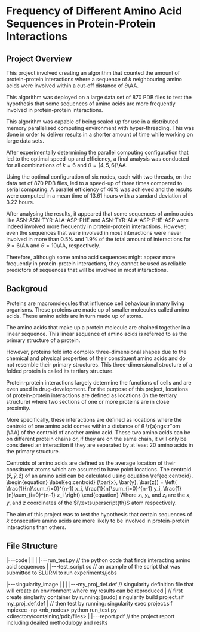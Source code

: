 # Frequency of Different Amino Acid Sequences in Protein-Protein Interactions

## Project Overview
This project involved creating an algorithm that counted the amount of protein-protein interactions where a sequence of $k$ neighbouring amino acids were involved within a cut-off distance of $\theta$\AA.

This algorithm was deployed on a large data set of 870 PDB files to test the hypothesis that some sequences of amino acids are more frequently involved in protein-protein interactions.

This algorithm was capable of being scaled up for use in a distributed memory parallelised computing environment with hyper-threading. This was done in order to deliver results in a shorter amount of time while working on large data sets.

After experimentally determining the parallel computing configuration that led to the optimal speed-up and efficiency, a final analysis was conducted for all combinations of $k=6$ and $\theta=\{4,5,6\}$\AA.

Using the optimal configuration of six nodes, each with two threads, on the data set of 870 PDB files, led to a speed-up of three times compered to serial computing. A parallel efficiency of 40\% was achieved and the results were computed in a mean time of 13.61 hours with a standard deviation of 3.22 hours.

After analysing the results, it appeared that some sequences of amino acids like ASN-ASN-TYR-ALA-ASP-PHE and ASN-TYR-ALA-ASP-PHE-ASP were indeed involved more frequently in protein-protein interactions. However, even the sequences that were involved in most interactions were never involved in more than 0.5\% and 1.9\% of the total amount of interactions for $\theta=6$\AA and $\theta=10$\AA, respectively. 

Therefore, although some amino acid sequences might appear more frequently in protein-protein interactions, they cannot be used as reliable predictors of sequences that will be involved in most interactions.

## Backgroud
Proteins are macromolecules that influence cell behaviour in many living organisms. These proteins are made up of smaller molecules called amino acids. These amino acids are in turn made up of atoms.

The amino acids that make up a protein molecule are chained together in a linear sequence. This linear sequence of amino acids is referred to as the primary structure of a protein.

However, proteins fold into complex three-dimensional shapes due to the chemical and physical properties of their constituent amino acids and do not resemble their primary structures. This three-dimensional structure of a folded protein is called its tertiary structure.

Protein-protein interactions largely determine the functions of cells and are even used in drug-development. For the purpose of this project, locations of protein-protein interactions are defined as locations (in the tertiary structure) where two sections of one or more proteins are in close proximity.

More specifically, these interactions are defined as locations where the centroid of one amino acid comes within a distance of $\theta$ \r{a}ngstr\"om (\AA) of the centroid of another amino acid. These two amino acids can be on different protein chains or, if they are on the same chain, it will only be considered an interaction if they are separated by at least 20 amino acids in the primary structure.

Centroids of amino acids are defined as the average location of their constituent atoms which are assumed to have point locations. The centroid $(\bar{x}, \bar{y}, \bar{z})$ of an amino acid can be calculated using equation \ref{eq:centroid}.
\begin{equation}
\label{eq:centroid}
    (\bar{x}, \bar{y}, \bar{z}) = \left( \frac{1}{n}\sum_{i=0}^{n-1} x_i, \frac{1}{n}\sum_{i=0}^{n-1} y_i, \frac{1}{n}\sum_{i=0}^{n-1} z_i \right)
\end{equation}
Where $x_i$, $y_i$, and $z_i$ are the $x$, $y$, and $z$ coordinates of the $i\textsuperscript{th}$ atom respectively.

The aim of this project was to test the hypothesis that certain sequences of $k$ consecutive amino acids are more likely to be involved in protein-protein interactions than others.

## File Structure

|---code
|    |
|    |---run_test.py  // the python code that finds interacting amino acid sequences
|    |---test_script.sc  // an axample of the script that was submitted to SLURM to run experiments/jobs

|---singularity_image
|    |
|    |---my_proj_def.def // singularity definition file that will create an environment where my results can be reproduced
|                        // first create singlarity container by running: [sudo] singularity build project.sif my_proj_def.def
|                        // then test by running: singularity exec project.sif mpiexec -np <nb_nodes> python run_test.py <directory/containing/pdb/files> <k> <theta>
|
|---report.pdf  // the project report including deailed methodulogy and reslts
